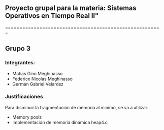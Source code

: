 <h2>
    Proyecto grupal para la materia: 
    Sistemas Operativos en Tiempo Real II"
</h2>
=======================================================

## Grupo 3

### Integrantes:
<ul>
 <li>Matias Gino Meghinasso</li>
 <li>Federico Nicolas Meghinasso</li>
 <li>German Gabriel Velardez</li>
</ul>




### Justificaciones

Para disminuir la fragmentación de memoria al minimo, se va a utilizar:

<ul>
 <li>Memory pools</li>
 <li>Implementación de memoria dinámica heap4.c</li>
</ul>
